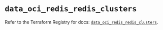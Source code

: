 # `data_oci_redis_redis_clusters`

Refer to the Terraform Registry for docs: [`data_oci_redis_redis_clusters`](https://registry.terraform.io/providers/hashicorp/oci/7.19.0/docs/data-sources/redis_redis_clusters).
